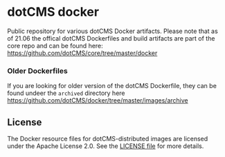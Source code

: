 # dotCMS docker
Public repository for various dotCMS Docker artifacts.  Please note that as of 21.06 the offical dotCMS Dockerfiles and build artifacts are part of the core repo and can be found here: https://github.com/dotCMS/core/tree/master/docker 

### Older Dockerfiles
If you are looking for older version of the dotCMS Dockerfile, they can be found undeer the `archived` directory here  https://github.com/dotCMS/docker/tree/master/images/archive

## License
The Docker resource files for dotCMS-distributed images are licensed under the Apache License 2.0.  See the [LICENSE file](LICENSE) for more details.
